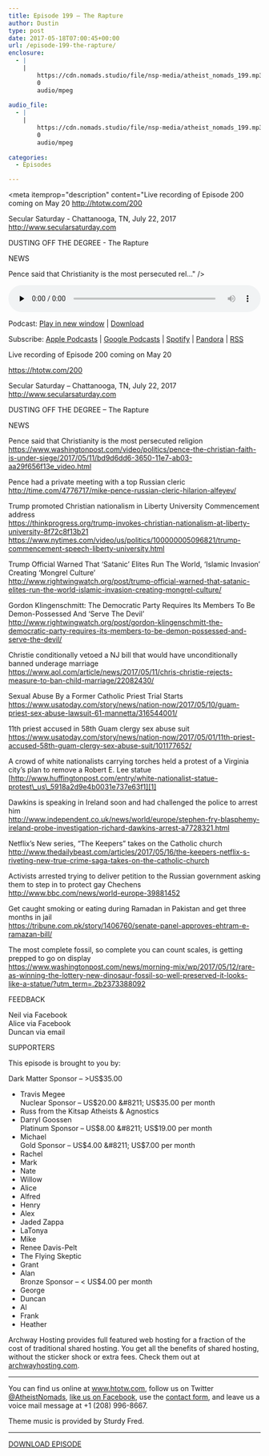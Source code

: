 ```yaml
---
title: Episode 199 – The Rapture
author: Dustin
type: post
date: 2017-05-18T07:00:45+00:00
url: /episode-199-the-rapture/
enclosure:
  - |
    |
        https://cdn.nomads.studio/file/nsp-media/atheist_nomads_199.mp3
        0
        audio/mpeg
        
audio_file:
  - |
    |
        https://cdn.nomads.studio/file/nsp-media/atheist_nomads_199.mp3
        0
        audio/mpeg
        
categories:
  - Episodes

---
```

<div itemscope itemtype="http://schema.org/AudioObject">
  <meta itemprop="name" content="Episode 199 &#8211; The Rapture" />
  
  <meta itemprop="uploadDate" content="2017-05-18T01:00:45-06:00" />
  
  <meta itemprop="encodingFormat" content="audio/mpeg" />
  
  <meta itemprop="description" content="Live recording of Episode 200 coming on May 20
http://htotw.com/200

Secular Saturday - Chattanooga, TN, July 22, 2017
http://www.secularsaturday.com

DUSTING OFF THE DEGREE - The Rapture

NEWS

Pence said that Christianity is the most persecuted rel..." />
  
  <meta itemprop="contentUrl" content="https://dts.podtrac.com/redirect.mp3/cdn.nomads.studio/file/nsp-media/atheist_nomads_199.mp3" />
  </p> 
  
  <div class="powerpress_player" id="powerpress_player_8463">
    <audio class="wp-audio-shortcode" id="audio-1552-207" preload="none" style="width: 100%;" controls="controls"><source type="audio/mpeg" src="https://dts.podtrac.com/redirect.mp3/cdn.nomads.studio/file/nsp-media/atheist_nomads_199.mp3?_=207" /><a href="https://dts.podtrac.com/redirect.mp3/cdn.nomads.studio/file/nsp-media/atheist_nomads_199.mp3">https://dts.podtrac.com/redirect.mp3/cdn.nomads.studio/file/nsp-media/atheist_nomads_199.mp3</a></audio>
  </div>
</div>

<p class="powerpress_links powerpress_links_mp3">
  Podcast: <a href="https://dts.podtrac.com/redirect.mp3/cdn.nomads.studio/file/nsp-media/atheist_nomads_199.mp3" class="powerpress_link_pinw" target="_blank" title="Play in new window" onclick="return powerpress_pinw('https://htotw.com/?powerpress_pinw=1552-podcast');" rel="nofollow">Play in new window</a> | <a href="https://dts.podtrac.com/redirect.mp3/cdn.nomads.studio/file/nsp-media/atheist_nomads_199.mp3" class="powerpress_link_d" title="Download" rel="nofollow" download="atheist_nomads_199.mp3">Download</a>
</p>

<p class="powerpress_links powerpress_subscribe_links">
  Subscribe: <a href="https://podcasts.apple.com/us/podcast/humanists-take-on-the-world/id530050098?mt=2&ls=1" class="powerpress_link_subscribe powerpress_link_subscribe_itunes" target="_blank" title="Subscribe on Apple Podcasts" rel="nofollow">Apple Podcasts</a> | <a href="https://www.google.com/podcasts?feed=aHR0cDovL2F0aGVpc3Rub21hZHMubGlic3luLmNvbS9yc3M%3D" class="powerpress_link_subscribe powerpress_link_subscribe_googleplay" target="_blank" title="Subscribe on Google Podcasts" rel="nofollow">Google Podcasts</a> | <a href="https://open.spotify.com/show/3LzK2xZGike6Tc1GEMtMbr?si=LieN9SNuTpq96smuaUsH8A" class="powerpress_link_subscribe powerpress_link_subscribe_spotify" target="_blank" title="Subscribe on Spotify" rel="nofollow">Spotify</a> | <a href="https://www.pandora.com/podcast/atheist-nomads/PC:10122?corr=62071012&part=ug" class="powerpress_link_subscribe powerpress_link_subscribe_pandora" target="_blank" title="Subscribe on Pandora" rel="nofollow">Pandora</a> | <a href="https://htotw.com/feed/podcast/" class="powerpress_link_subscribe powerpress_link_subscribe_rss" target="_blank" title="Subscribe via RSS" rel="nofollow">RSS</a>
</p>

<CENTER>
</CENTER>Live recording of Episode 200 coming on May 20

  
<https://htotw.com/200>

Secular Saturday &#8211; Chattanooga, TN, July 22, 2017  
<http://www.secularsaturday.com>

DUSTING OFF THE DEGREE &#8211; The Rapture

NEWS

Pence said that Christianity is the most persecuted religion  
<https://www.washingtonpost.com/video/politics/pence-the-christian-faith-is-under-siege/2017/05/11/bd9d6dd6-3650-11e7-ab03-aa29f656f13e_video.html>

Pence had a private meeting with a top Russian cleric  
<http://time.com/4776717/mike-pence-russian-cleric-hilarion-alfeyev/>

Trump promoted Christian nationalism in Liberty University Commencement address  
<https://thinkprogress.org/trump-invokes-christian-nationalism-at-liberty-university-8f72c8f13b21>  
<https://www.nytimes.com/video/us/politics/100000005096821/trump-commencement-speech-liberty-university.html>

Trump Official Warned That ‘Satanic’ Elites Run The World, ‘Islamic Invasion’ Creating ‘Mongrel Culture’  
<http://www.rightwingwatch.org/post/trump-official-warned-that-satanic-elites-run-the-world-islamic-invasion-creating-mongrel-culture/>

Gordon Klingenschmitt: The Democratic Party Requires Its Members To Be Demon-Possessed And ‘Serve The Devil’  
<http://www.rightwingwatch.org/post/gordon-klingenschmitt-the-democratic-party-requires-its-members-to-be-demon-possessed-and-serve-the-devil/>

Christie conditionally vetoed a NJ bill that would have unconditionally banned underage marriage  
<https://www.aol.com/article/news/2017/05/11/chris-christie-rejects-measure-to-ban-child-marriage/22082430/>

Sexual Abuse By a Former Catholic Priest Trial Starts  
<https://www.usatoday.com/story/news/nation-now/2017/05/10/guam-priest-sex-abuse-lawsuit-61-mannetta/316544001/>

11th priest accused in 58th Guam clergy sex abuse suit  
<https://www.usatoday.com/story/news/nation-now/2017/05/01/11th-priest-accused-58th-guam-clergy-sex-abuse-suit/101177652/>

A crowd of white nationalists carrying torches held a protest of a Virginia city&#8217;s plan to remove a Robert E. Lee statue  
[http://www.huffingtonpost.com/entry/white-nationalist-statue-protest\_us\_5918a2d9e4b0031e737e63f1][1]

Dawkins is speaking in Ireland soon and had challenged the police to arrest him  
<http://www.independent.co.uk/news/world/europe/stephen-fry-blasphemy-ireland-probe-investigation-richard-dawkins-arrest-a7728321.html>

Netflix&#8217;s New series, &#8220;The Keepers&#8221; takes on the Catholic church  
<http://www.thedailybeast.com/articles/2017/05/16/the-keepers-netflix-s-riveting-new-true-crime-saga-takes-on-the-catholic-church>

Activists arrested trying to deliver petition to the Russian government asking them to step in to protect gay Chechens  
<http://www.bbc.com/news/world-europe-39881452>

Get caught smoking or eating during Ramadan in Pakistan and get three months in jail  
<https://tribune.com.pk/story/1406760/senate-panel-approves-ehtram-e-ramazan-bill/>

The most complete fossil, so complete you can count scales, is getting prepped to go on display  
<https://www.washingtonpost.com/news/morning-mix/wp/2017/05/12/rare-as-winning-the-lottery-new-dinosaur-fossil-so-well-preserved-it-looks-like-a-statue/?utm_term=.2b2373388092>

FEEDBACK

Neil via Facebook  
Alice via Facebook  
Duncan via email

SUPPORTERS

This episode is brought to you by:

Dark Matter Sponsor &#8211; >US$35.00  
* Travis Megee  
Nuclear Sponsor &#8211; US$20.00 &#8211; US$35.00 per month  
* Russ from the Kitsap Atheists & Agnostics  
* Darryl Goossen  
Platinum Sponsor &#8211; US$8.00 &#8211; US$19.00 per month  
* Michael  
Gold Sponsor &#8211; US$4.00 &#8211; US$7.00 per month  
* Rachel  
* Mark  
* Nate  
* Willow  
* Alice  
* Alfred  
* Henry  
* Alex  
* Jaded Zappa  
* LaTonya  
* Mike  
* Renee Davis-Pelt  
* The Flying Skeptic  
* Grant  
* Alan  
Bronze Sponsor &#8211; < US$4.00 per month  
* George  
* Duncan  
* Al  
* Frank  
* Heather

Archway Hosting provides full featured web hosting for a fraction of the cost of traditional shared hosting. You get all the benefits of shared hosting, without the sticker shock or extra fees. Check them out at <a href="http://archwayhosting.com/" target="_blank" rel="noopener noreferrer">archwayhosting.com</a>.

<hr width="500" />

You can find us online at <a href="https://www.htotw.com/" target="_blank" rel="noopener noreferrer">www.htotw.com</a>, follow us on Twitter <a href="https://htotw.com/twitter" target="_blank" rel="noopener noreferrer">@AtheistNomads</a>, <a href="https://htotw.com/facebook" target="_blank" rel="noopener noreferrer">like us on Facebook</a>, use the [contact form](https://htotw.com/contact), and leave us a voice mail message at +1 (208) 996-8667.

Theme music is provided by Sturdy Fred.

<hr width="”500”" />

[DOWNLOAD EPISODE][2]

 [1]: http://www.huffingtonpost.com/entry/white-nationalist-statue-protest_us_5918a2d9e4b0031e737e63f1
 [2]: https://dts.podtrac.com/redirect.mp3/cdn.nomads.studio/file/nsp-media/atheist_nomads_199.mp3